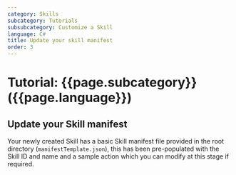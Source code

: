 ```yaml
---
category: Skills
subcategory: Tutorials
subsubcategory: Customize a Skill
language: C#
title: Update your skill manifest
order: 3
---
```


# Tutorial: {{page.subcategory}} ({{page.language}})

## Update your Skill manifest

Your newly created Skill has a basic Skill manifest file provided in the root directory (`manifestTemplate.json`), this has been pre-populated with the Skill ID and name and a sample action which you can modify at this stage if required.